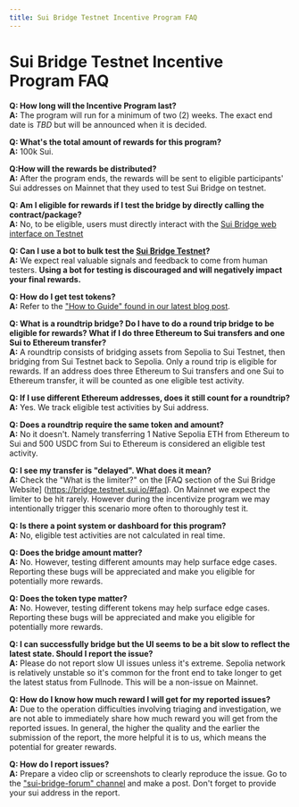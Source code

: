 ```yaml
---
title: Sui Bridge Testnet Incentive Program FAQ
---
```


# Sui Bridge Testnet Incentive Program FAQ

**Q: How long will the Incentive Program last?**\
**A:** The program will run for a minimum of two (2) weeks. The exact end date is *TBD* but will be announced when it is decided.

**Q: What's the total amount of rewards for this program?**\
**A:** 100k Sui.

**Q:How will the rewards be distributed?**\
**A:** After the program ends, the rewards will be sent to eligible participants' Sui addresses on Mainnet that they used to test Sui Bridge on testnet.

**Q: Am I eligible for rewards if I test the bridge by directly calling the contract/package?**\
**A:** No, to be eligible, users must directly interact with the [Sui Bridge web interface on Testnet](https://bridge.testnet.sui.io/?ref=blog.sui.io)

**Q: Can I use a bot to bulk test the [Sui Bridge Testnet](https://bridge.testnet.sui.io/)?**\
**A:** We expect real valuable signals and feedback to come from human testers. **Using a bot for testing is discouraged and will negatively impact your final rewards.**

**Q: How do I get test tokens?**\
**A:** Refer to the ["How to Guide" found in our latest blog post](https://blog.sui.io/sui-bridge-live-on-testnet-with-incentives/).

**Q: What is a roundtrip bridge? Do I have to do a round trip bridge to be eligible for rewards? What if I do three Ethereum to Sui transfers and one Sui to Ethereum transfer?**\
**A:** A roundtrip consists of bridging assets from Sepolia to Sui Testnet, then bridging from Sui Testnet back to Sepolia. Only a round trip is eligible for rewards. If an address does three Ethereum to Sui transfers and one Sui to Ethereum transfer, it will be counted as one eligible test activity.

**Q: If I use different Ethereum addresses, does it still count for a roundtrip?**\
**A:** Yes. We track eligible test activities by Sui address.

**Q: Does a roundtrip require the same token and amount?**\
**A:** No it doesn't. Namely transferring 1 Native Sepolia ETH from Ethereum to Sui and 500 USDC from Sui to Ethereum is considered an eligible test activity.

**Q: I see my transfer is "delayed". What does it mean?**\
**A:** Check the "What is the limiter?" on the [FAQ section of the Sui Bridge Website] (https://bridge.testnet.sui.io/#faq). On Mainnet we expect the limiter to be hit rarely. However during the incentivize program we may intentionally trigger this scenario more often to thoroughly test it.

**Q: Is there a point system or dashboard for this program?**\
**A:** No, eligible test activities are not calculated in real time.

**Q: Does the bridge amount matter?**\
**A:** No. However, testing different amounts may help surface edge cases. Reporting these bugs will be appreciated and make you eligible for potentially more rewards.

**Q: Does the token type matter?**\
**A:** No. However, testing different tokens may help surface edge cases. Reporting these bugs will be appreciated and make you eligible for potentially more rewards.

**Q: I can successfully bridge but the UI seems to be a bit slow to reflect the latest state. Should I report the issue?**\
**A:** Please do not report slow UI issues unless it's extreme. Sepolia network is relatively unstable so it's common for the front end to take longer to get the latest status from Fullnode. This will be a non-issue on Mainnet.

**Q: How do I know how much reward I will get for my reported issues?**\
**A:** Due to the operation difficulties involving triaging and investigation, we are not able to immediately share how much reward you will get from the reported issues. In general, the higher the quality and the earlier the submission of the report, the more helpful it is to us, which means the potential for greater rewards.

**Q: How do I report issues?**\
**A:** Prepare a video clip or screenshots to clearly reproduce the issue. Go to the ["sui-bridge-forum" channel](https://discord.com/channels/916379725201563759/1249826301972316190) and make a post. Don't forget to provide your sui address in the report.
